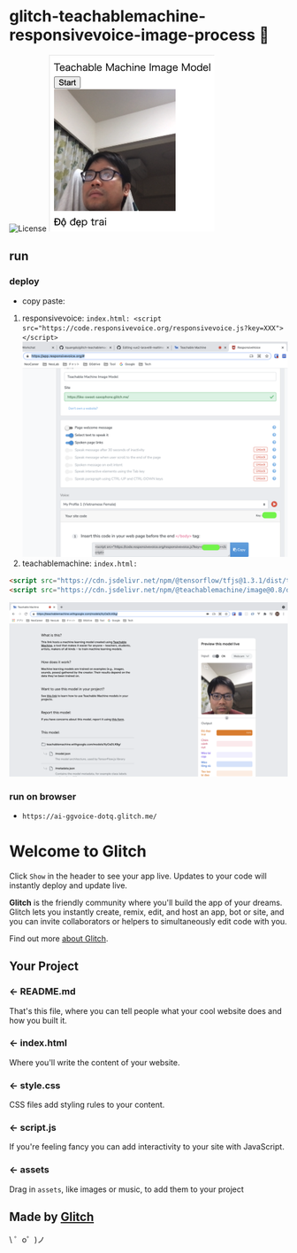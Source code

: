 # glitch-teachablemachine-responsivevoice-image-process 🐳

![License](https://img.shields.io/github/license/tquangdo/glitch-teachablemachine-responsivevoice-image-process?color=f05340)
![demo](demo.png)

## run

### deploy
- copy paste:
1. responsivevoice: `index.html: <script src="https://code.responsivevoice.org/responsivevoice.js?key=XXX"></script>`
![responsivevoice](responsivevoice.png)
2. teachablemachine: `index.html:`
```html
<script src="https://cdn.jsdelivr.net/npm/@tensorflow/tfjs@1.3.1/dist/tf.min.js"></script>
<script src="https://cdn.jsdelivr.net/npm/@teachablemachine/image@0.8/dist/teachablemachine-image.min.js"></script>
```
![teachablemachine](teachablemachine.png)

### run on browser
- `https://ai-ggvoice-dotq.glitch.me/`

Welcome to Glitch
=================

Click `Show` in the header to see your app live. Updates to your code will instantly deploy and update live.

**Glitch** is the friendly community where you'll build the app of your dreams. Glitch lets you instantly create, remix, edit, and host an app, bot or site, and you can invite collaborators or helpers to simultaneously edit code with you.

Find out more [about Glitch](https://glitch.com/about).


Your Project
------------

### ← README.md

That's this file, where you can tell people what your cool website does and how you built it.

### ← index.html

Where you'll write the content of your website. 

### ← style.css

CSS files add styling rules to your content.

### ← script.js

If you're feeling fancy you can add interactivity to your site with JavaScript.

### ← assets

Drag in `assets`, like images or music, to add them to your project

Made by [Glitch](https://glitch.com/)
-------------------

\ ゜o゜)ノ
